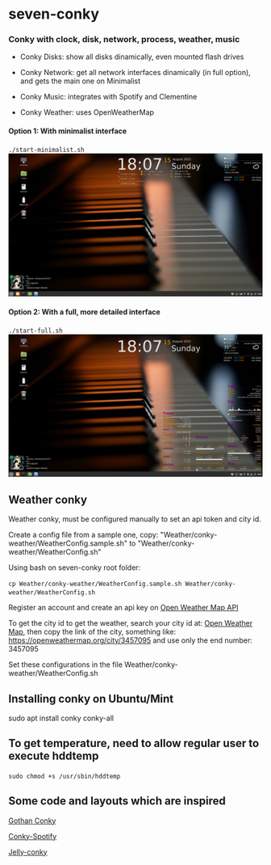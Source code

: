 # seven-conky
### Conky with clock, disk, network, process, weather, music

* Conky Disks: show all disks dinamically, even mounted flash drives

* Conky Network: get all network interfaces dinamically (in full option), and gets the main one on Minimalist

* Conky Music: integrates with Spotify and Clementine

* Conky Weather: uses OpenWeatherMap

#### Option 1: With minimalist interface
`./start-minimalist.sh`
![Minimalist image](Minimalist.png)

#### Option 2: With a full, more detailed interface
`./start-full.sh`
![Full image](Full.png)

## Weather conky
Weather conky, must be configured manually to set an api token and city id.

Create a config file from a sample one, copy: "Weather/conky-weather/WeatherConfig.sample.sh" to "Weather/conky-weather/WeatherConfig.sh"

Using bash on seven-conky root folder:

`cp Weather/conky-weather/WeatherConfig.sample.sh Weather/conky-weather/WeatherConfig.sh`

Register an account and create an api key on [Open Weather Map API](https://home.openweathermap.org/api_keys)

To get the city id to get the weather, search your city id at: [Open Weather Map](https://openweathermap.org/), then copy the link of the city, something like: https://openweathermap.org/city/3457095 and use only the end number: 3457095

Set these configurations in the file Weather/conky-weather/WeatherConfig.sh

## Installing conky on Ubuntu/Mint
sudo apt install conky conky-all

## To get temperature, need to allow regular user to execute hddtemp
`sudo chmod +s /usr/sbin/hddtemp`

## Some code and layouts which are inspired
[Gothan Conky](https://www.gnome-look.org/p/1084945)

[Conky-Spotify](https://github.com/Madh93/conky-spotify)

[Jelly-conky](https://github.com/muhammad-yasmin/jelly-conky)
